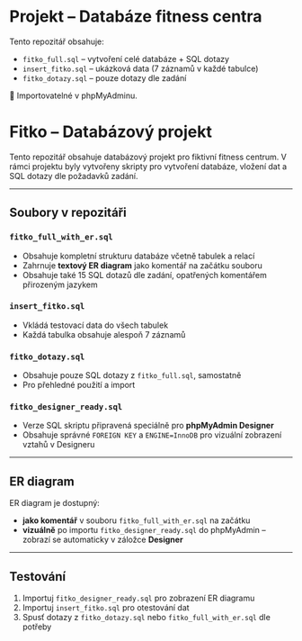 # Projekt – Databáze fitness centra

Tento repozitář obsahuje:

- `fitko_full.sql` – vytvoření celé databáze + SQL dotazy
- `insert_fitko.sql` – ukázková data (7 záznamů v každé tabulce)
- `fitko_dotazy.sql` – pouze dotazy dle zadání

💾 Importovatelné v phpMyAdminu.



# Fitko – Databázový projekt

Tento repozitář obsahuje databázový projekt pro fiktivní fitness centrum. V rámci projektu byly vytvořeny skripty pro vytvoření databáze, vložení dat a SQL dotazy dle požadavků zadání.

---

## Soubory v repozitáři

### `fitko_full_with_er.sql`
- Obsahuje kompletní strukturu databáze včetně tabulek a relací
- Zahrnuje **textový ER diagram** jako komentář na začátku souboru
- Obsahuje také 15 SQL dotazů dle zadání, opatřených komentářem přirozeným jazykem

### `insert_fitko.sql`
- Vkládá testovací data do všech tabulek
- Každá tabulka obsahuje alespoň 7 záznamů

### `fitko_dotazy.sql`
- Obsahuje pouze SQL dotazy z `fitko_full.sql`, samostatně
- Pro přehledné použití a import

### `fitko_designer_ready.sql`
- Verze SQL skriptu připravená speciálně pro **phpMyAdmin Designer**
- Obsahuje správné `FOREIGN KEY` a `ENGINE=InnoDB` pro vizuální zobrazení vztahů v Designeru

---

## ER diagram

ER diagram je dostupný:
- **jako komentář** v souboru `fitko_full_with_er.sql` na začátku
- **vizuálně** po importu `fitko_designer_ready.sql` do phpMyAdmin – zobrazí se automaticky v záložce **Designer**

---

## Testování

1. Importuj `fitko_designer_ready.sql` pro zobrazení ER diagramu
2. Importuj `insert_fitko.sql` pro otestování dat
3. Spusť dotazy z `fitko_dotazy.sql` nebo `fitko_full_with_er.sql` dle potřeby

